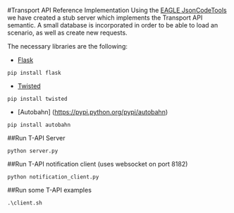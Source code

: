 #Transport API Reference Implementation
Using the [EAGLE JsonCodeTools](https://github.com/OpenNetworkingFoundation/EAGLE-Open-Model-Profile-and-Tools/blob/JsonCodeTools/README.md) we have created a stub server which implements the Transport API semantic.
A small database is incorporated in order to be able to load an scenario, as well as create new requests.

The necessary libraries are the following:
- [Flask](http://flask.pocoo.org/)
```
pip install flask
```
 - [Twisted](https://twistedmatrix.com/trac/)
```
pip install twisted
```
 - [Autobahn] (https://pypi.python.org/pypi/autobahn)
```
pip install autobahn
```

##Run T-API Server
```
python server.py
```

##Run T-API notification client (uses websocket on port 8182)
```
python notification_client.py
```

##Run some T-API examples
```
.\client.sh
```
